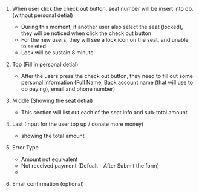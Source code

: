 1. When user click the check out button, seat number will be insert into db. (without personal detial)
    - During this moment, if another user also select the seat (locked), they will be noticed when click the check out button
    - For the new users, they will see a lock icon on the seat, and unable to seleted
    - Lock will be sustain 8 minute.

2. Top (Fill in personal detial) 
    - After the users press the check out button, they need to fill out some personal information (Full Name, Back account name (that will use to do paying), email and phone number)

3. Middle (Showing the seat detial)
    - This section will list out each of the seat info and sub-total amount

4. Last (Input for the user top up / donate more money)
    - showing the total amount
    
5. Error Type
    - Amount not equivalent
    - Not received payment (Defualt - After Submit the form)
    - 

6. Email confirmation (optional)
